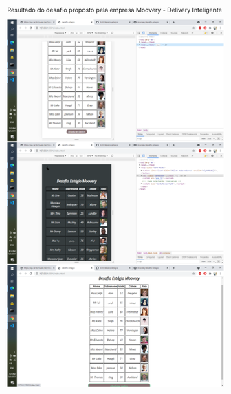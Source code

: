 Resultado do desafio proposto pela empresa Moovery - Delivery Inteligente 

<img src = "./projectImage/FirstShot.png" alt = "First Screen shot"/>
<img src = "./projectImage/Second.png" alt = "Second Screen shot"/>
<img src = "./projectImage/ThirdShot.png" alt = "Third Screen shot"/>